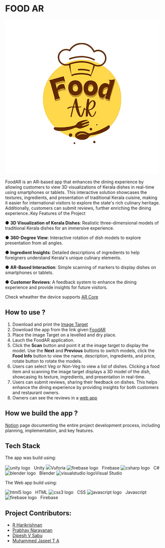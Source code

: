 # FOOD AR
![Food Image](https://github.com/harikrishnan669/FoodAR/blob/main/logo.png?raw=true)

FoodAR is an AR-based app that enhances the dining experience by allowing customers to view 3D visualizations of Kerala dishes in real-time using smartphones or tablets. This interactive solution showcases the textures, ingredients, and presentation of traditional Kerala cuisine, making it easier for international visitors to explore the state's rich culinary heritage. Additionally, customers can submit reviews, further enriching the dining experience..Key Features of the Project

● **3D Visualization of Kerala Dishes**: Realistic three-dimensional models of
traditional Kerala dishes for an immersive experience.

  ● **360-Degree View**: Interactive rotation of dish models to explore
presentation from all angles.

  ● **Ingredient Insights**: Detailed descriptions of ingredients to help foreigners
understand Kerala's unique culinary elements.

  ● **AR-Based Interaction**: Simple scanning of markers to display dishes on
smartphones or tablets.

  ● **Customer Reviews**: A feedback system to enhance the dining experience
and provide insights for future visitors.

Check wheather the device supports [AR Core](https://developers.google.com/ar/devices)

## How to use ?
1. Download and print the [Image Target](https://docs.google.com/document/d/1Fy-2laU7UrWH8JR6WG3rCsG0lqenC1AUqYepix219aQ/edit?usp=sharing)
2. Download the app from the link given [FoodAR](https://drive.google.com/drive/folders/1L0jq6ydokkleIN29a10UgWg71FW7jZaw?usp=drive_link)
3. Place the image Target on a levelled and dry place.
4. Lauch the FoodAR application.
5. Click the **Scan** button and point it at the image target to display the model. Use the **Next** and **Previous** buttons to switch models, click the **Food Info** button to view the name, description, ingredients, and price, rotate button to rotate the models.
6. Users can select Veg or Non-Veg to view a list of dishes. Clicking a food item and scanning the image target displays a 3D model of the dish, showcasing its texture, ingredients, and presentation in real-time.
7. Users can submit reviews, sharing their feedback on dishes. This helps enhance the dining experience by providing insights for both customers and restaurant owners.
8. Owners can see the reviews in a [web app](https://harikrishnan669.github.io/FoodAR-Owner/)

## How we build the app ?
[Notion](https://www.notion.so/KERALA-CUSININE-MENU-CARD-USING-AR-FOODAR-17235c8d46b980ea887de92c746e2642?pvs=4) page documenting the entire project development process, including planning, implementation, and key features.

## Tech Stack
The app was build using:

<img src="https://skillicons.dev/icons?i=unity" height="40" alt="unity logo"/><img width="12" />Unity
<img src="https://github.com/user-attachments/assets/c97162a5-8487-4117-9025-d9b637c7ee65" width="50">Vuforia
<img src="https://skillicons.dev/icons?i=firebase" height="40" alt="firebase logo"/><img width="12" />Firebase
<img src="https://skillicons.dev/icons?i=cs" height="40" alt="csharp logo"/><img width="12" />C#
<img src="https://skillicons.dev/icons?i=blender" height="40" alt="blender logo"/><img width="12"/>Blender
<img src="https://skillicons.dev/icons?i=visualstudio" height="40" alt="visualstudio logo"/>Visual Studio


The Web app build using:

<img src="https://skillicons.dev/icons?i=html" height="40" alt="html5 logo"/><img width="12" />HTML
<img src="https://skillicons.dev/icons?i=css" height="40" alt="css3 logo"/><img width="12" />CSS
<img src="https://skillicons.dev/icons?i=js" height="40" alt="javascript logo"/><img width="12" />Javascript
<img src="https://skillicons.dev/icons?i=firebase" height="40" alt="firebase logo"/><img width="12" />Firebase

## Project Contributors:
- [R Harikrishnan](https://github.com/harikrishnan669)
- [Prabhav Narayanan](https://github.com/Prabhav04)
- [Dipesh V Sabu](https://github.com/tanx314)
- [Muhammed Jaseel T A](https://github.com/Jaseel29)

